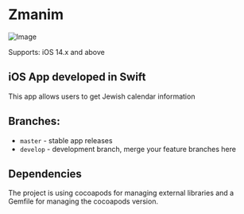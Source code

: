 # Zmanim

![Image](./Zmanim.png)

Supports: iOS 14.x and above

## iOS App developed in Swift

This app allows users to get Jewish calendar information 

## Branches:

* `master` - stable app releases
* `develop` - development branch, merge your feature branches here

## Dependencies

The project is using cocoapods for managing external libraries and a Gemfile for managing the cocoapods version.
